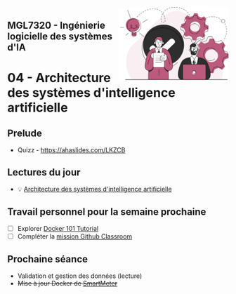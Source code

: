 <img style="float: right;" src="../../images/component_engineering.svg" alt="EngineeringAISystems" width="250"/>

## MGL7320 - Ingénierie logicielle des systèmes d'IA
# 04 - Architecture des systèmes d'intelligence artificielle

## Prelude

- Quizz - https://ahaslides.com/LKZCB

## Lectures du jour
- :bulb: [Architecture des systèmes d'intelligence artificielle](./04_architecture_slides.pdf)

## Travail personnel pour la semaine prochaine
- [ ] Explorer [Docker 101 Tutorial](https://www.docker.com/101-tutorial/)
- [ ] Compléter la [mission Github Classroom](https://classroom.github.com/a/CKYCMBjo)

## Prochaine séance
- Validation et gestion des données (lecture)
- ~~Mise à jour Docker de [SmartMeter](https://github.com/Logimethods/smart-meter)~~
